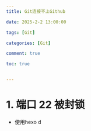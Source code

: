 ```yaml
---
title: Git连接不上Github

date: 2025-2-2 13:00:00

tags: [Git]

categories: [Git]

comment: true

toc: true


---
```


####

<!--more-->

# 1. 端口 22 被封锁 

- 使用hexo d